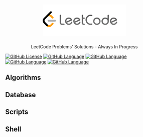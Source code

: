 <h1 align="center">
  <a href="https://leetcode.com">
    <img src="https://github.com/KevinAo22/leetcode/raw/master/assets/leetcode-logo.png" alt="LeetCode logo" height="100">
  </a>
</h1>

<p align="center">LeetCode Problems' Solutions - Always In Progress</p>

[![GitHub License](https://img.shields.io/badge/license-MIT-brightgreen.svg)](https://github.com/KevinAo22/leetcode/blob/master/LICENSE)    [![GitHub Language](https://img.shields.io/badge/language-Swift-orange.svg)](https://swift.org)    [![GitHub Language](https://img.shields.io/badge/language-C%23-blueviolet.svg)](https://docs.microsoft.com/en-us/dotnet/csharp/)    [![GitHub Language](https://img.shields.io/badge/language-TypeScript-blue)](https://www.typescriptlang.org)    [![GitHub Language](https://img.shields.io/badge/language-Java-red.svg)](https://www.oracle.com/technetwork/java/javase/overview/index.html)

## Algorithms

## Database

## Scripts

## Shell
